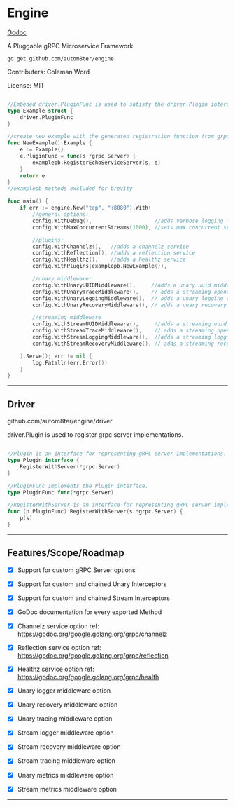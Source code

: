# Engine

[Godoc](https://github.com/autom8ter/engine/blob/master/GODOC.md)

A Pluggable gRPC Microservice Framework
               
`go get github.com/autom8ter/engine`

Contributers: Coleman Word

License: MIT

```go

//Embeded driver.PluginFunc is used to satisfy the driver.Plugin interface
type Example struct {
	driver.PluginFunc
}

//create new example with the generated registration function from grpc
func NewExample() Example {
	e := Example{}
	e.PluginFunc = func(s *grpc.Server) {
		examplepb.RegisterEchoServiceServer(s, e)
	}
	return e
}
//examplepb methods excluded for brevity

func main() {
	if err := engine.New("tcp", ":8080").With(
		//general options:
		config.WithDebug(),                    //adds verbose logging for development
		config.WithMaxConcurrentStreams(1000), //sets max concurrent server streams

		//plugins:
		config.WithChannelz(),   //adds a channelz service
		config.WithReflection(), //adds a reflection service
		config.WithHealthz(),    //adds a healthz service
		config.WithPlugins(examplepb.NewExample()),

		//unary middleware:
		config.WithUnaryUUIDMiddleware(),     //adds a unary uuid middleware
		config.WithUnaryTraceMiddleware(),    // adds a streaming opentracing middleware
		config.WithUnaryLoggingMiddleware(),  // adds a unary logging rmiddleware
		config.WithUnaryRecoveryMiddleware(), // adds a unary recovery middleware

		//streaming middleware
		config.WithStreamUUIDMiddleware(),     //adds a streaming uuid middleware
		config.WithStreamTraceMiddleware(),    // adds a streaming opentracing middleware
		config.WithStreamLoggingMiddleware(),  //adds a streaming logging middleware
		config.WithStreamRecoveryMiddleware(), // adds a streaming recovery middleware

	).Serve(); err != nil {
		log.Fatalln(err.Error())
	}
}

```

---


## Driver

github.com/autom8ter/engine/driver

driver.Plugin is used to register grpc server implementations.

```go

//Plugin is an interface for representing gRPC server implementations.
type Plugin interface {
	RegisterWithServer(*grpc.Server)
}

//PluginFunc implements the Plugin interface.
type PluginFunc func(*grpc.Server)

//RegisterWithServer is an interface for representing gRPC server implementations.
func (p PluginFunc) RegisterWithServer(s *grpc.Server) {
	p(s)
}

```

---

## Features/Scope/Roadmap

- [x] Support for custom gRPC Server options
- [x] Support for custom and chained Unary Interceptors
- [x] Support for custom and chained Stream Interceptors
- [x] GoDoc documentation for every exported Method
- [x] Channelz service option ref: https://godoc.org/google.golang.org/grpc/channelz
- [x] Reflection service option ref: https://godoc.org/google.golang.org/grpc/reflection
- [x] Healthz service option ref: https://godoc.org/google.golang.org/grpc/health
- [x] Unary logger middleware option
- [x] Unary recovery middleware option
- [x] Unary tracing middleware option
- [x] Stream logger middleware option
- [x] Stream recovery middleware option
- [x] Stream tracing middleware option
- [x] Unary metrics middleware option
- [x] Stream metrics middleware option


---

